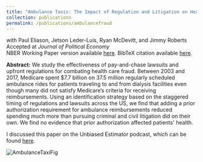 ```yaml
---
title: "Ambulance Taxis: The Impact of Regulation and Litigation on Health Care Fraud"
collection: publications
permalink: /publications/ambulancefraud
---
```

with Paul Eliason, Jetson Leder-Luis, Ryan McDevitt, and Jimmy Roberts<br>
Accepted at _Journal of Political Economy_<br>
NBER Working Paper version available [here](https://rileyleague.github.io/files/w29491.pdf). BibTeX citation available [here](https://rileyleague.github.io/bibfiles/eliason2021ambulance.md).

**Abstract:** We study the effectiveness of pay-and-chase lawsuits and upfront regulations for combating health care fraud. Between 2003 and 2017, Medicare spent $7.7 billion on 37.5 million regularly scheduled ambulance rides for patients traveling to and from dialysis facilities even though many did not satisfy Medicare’s criteria for receiving reimbursements. Using an identification strategy based on the staggered timing of regulations and lawsuits across the US, we find that adding a prior authorization requirement for ambulance reimbursements reduced spending much more than pursuing criminal and civil litigation did on their own. We find no evidence that prior authorization affected patients' health.

I discussed this paper on the Unbiased Estimator podcast, which can be found [here](https://sites.duke.edu/medecon/s1e3-can-prior-authorization-stop-ambulance-taxis-riley-league/).

![AmbulanceTaxiFig](https://rileyleague.github.io/images/three_lines_arrow.png)
